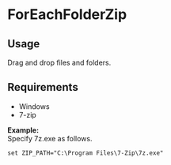 # ForEachFolderZip 

## Usage
Drag and drop files and folders.  

## Requirements
- Windows
- 7-zip  

**Example:**  
Specify 7z.exe as follows.    
```
set ZIP_PATH="C:\Program Files\7-Zip\7z.exe"
```
